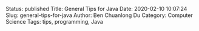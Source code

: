 Status: published
Title: General Tips for Java
Date: 2020-02-10 10:07:24
Slug: general-tips-for-java
Author: Ben Chuanlong Du
Category: Computer Science
Tags: tips, programming, Java
